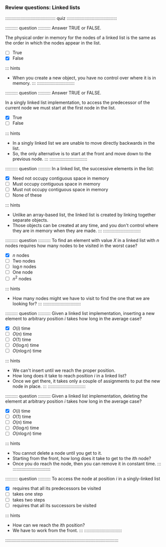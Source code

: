 
### Review questions: Linked lists

:::::::::::::::::::::::::::::::::::::::: quiz ::::::::::::::::::::::::::::::::::::::::

:::::::::: question ::::::::::
Answer TRUE or FALSE.

The physical order in memory for the nodes
of a linked list is the same as the order in which the nodes
appear in the list.

- [ ] True
- [x] False

::: hints
- When you create a new object, you have no control over
where it is in memory.
:::
::::::::::::::::::::::::::::::



:::::::::: question ::::::::::
Answer TRUE or FALSE.

In a singly linked list implementation, to
access the predecessor of the current node we must start at the
first node in the list.

- [x] True
- [ ] False

::: hints
- In a singly linked list we are unable to move directly
backwards in the list.
- So, the only alternative is to start at the front and
move down to the previous node.
:::
::::::::::::::::::::::::::::::



:::::::::: question ::::::::::
In a linked list, the successive elements in
the list:

- [x] Need not occupy contiguous space in memory
- [ ] Must occupy contiguous space in memory
- [ ] Must not occupy contiguous space in memory
- [ ] None of these

::: hints
- Unlike an array-based list, the linked list is created
by linking together separate objects.
- Those objects can be created at any time, and you don't
control where they are in memory when they are made.
:::
::::::::::::::::::::::::::::::



:::::::::: question ::::::::::
To find an element with value $X$
in a linked list with $n$ nodes requires how many
nodes to be visited in the worst case?

- [x] $n$ nodes
- [ ] Two nodes
- [ ] $\log n$ nodes
- [ ] One node
- [ ] $n^2$ nodes

::: hints
- How many nodes might we have to visit to find the one
that we are looking for?
:::
::::::::::::::::::::::::::::::



:::::::::: question ::::::::::
Given a linked list implementation,
inserting a new element to arbitrary position $i$
takes how long in the average case?

- [x] $O(i)$ time
- [ ] $O(n)$ time
- [ ] $O(1)$ time
- [ ] $O(\log n)$ time
- [ ] $O(n \log n)$ time

::: hints
- We can't insert until we reach the proper position.
- How long does it take to reach position $i$ in a
linked list?
- Once we get there, it takes only a couple of assignments to
put the new node in place.
:::
::::::::::::::::::::::::::::::



:::::::::: question ::::::::::
Given a linked list implementation, deleting
the element at arbitrary position $i$ takes how long in the
average case?

- [x] $O(i)$ time
- [ ] $O(1)$ time
- [ ] $O(n)$ time
- [ ] $O(\log n)$ time
- [ ] $O(n \log n)$ time

::: hints
- You cannot delete a node until you get to it.
- Starting from the front, how long does it take to get
to the $i$th node?
- Once you do reach the node, then you can remove it in
constant time.
:::
::::::::::::::::::::::::::::::



:::::::::: question ::::::::::
To access the node at
position $i$ in a singly-linked list

- [x] requires that all its predecessors be visited
- [ ] takes one step
- [ ] takes two steps
- [ ] requires that all its successors be visited

::: hints
- How can we reach the $i$th position?
- We have to work from the front.
:::
::::::::::::::::::::::::::::::

::::::::::::::::::::::::::::::::::::::::::::::::::::::::::::::::::::::::::::::::::::::::::

